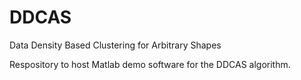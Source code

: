 # DDCAS
Data Density Based Clustering for Arbitrary Shapes

Respository to host Matlab demo software for the DDCAS algorithm.
